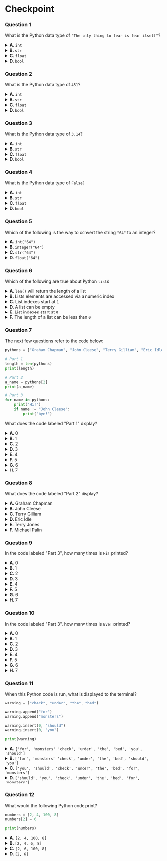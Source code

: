 
# Checkpoint

### Question 1

What is the Python data type of `"The only thing to fear is fear itself"`?

<details>
<summary>
<b>A. </b>
<code>int</code>
</summary>

&emsp; :x: **INCORRECT**

</details>
<details>
<summary>
<b>B. </b>
<code>str</code>
</summary>

&emsp; :x: **INCORRECT**

</details>
<details>
<summary>
<b>C. </b>
<code>float</code>
</summary>

&emsp; :x: **INCORRECT**

</details>
<details>
<summary>
<b>D. </b>
<code>bool</code>
</summary>

&emsp; :x: **INCORRECT**

</details>

### Question 2

What is the Python data type of `451`?

<details>
<summary>
<b>A. </b>
<code>int</code>
</summary>

&emsp; :x: **INCORRECT**

</details>
<details>
<summary>
<b>B. </b>
<code>str</code>
</summary>

&emsp; :x: **INCORRECT**

</details>
<details>
<summary>
<b>C. </b>
<code>float</code>
</summary>

&emsp; :x: **INCORRECT**

</details>
<details>
<summary>
<b>D. </b>
<code>bool</code>
</summary>

&emsp; :x: **INCORRECT**

</details>

### Question 3

What is the Python data type of `3.14`?

<details>
<summary>
<b>A. </b>
<code>int</code>
</summary>

&emsp; :x: **INCORRECT**

</details>
<details>
<summary>
<b>B. </b>
<code>str</code>
</summary>

&emsp; :x: **INCORRECT**

</details>
<details>
<summary>
<b>C. </b>
<code>float</code>
</summary>

&emsp; :x: **INCORRECT**

</details>
<details>
<summary>
<b>D. </b>
<code>bool</code>
</summary>

&emsp; :x: **INCORRECT**

</details>

### Question 4

What is the Python data type of `False`?

<details>
<summary>
<b>A. </b>
<code>int</code>
</summary>

&emsp; :x: **INCORRECT**

</details>
<details>
<summary>
<b>B. </b>
<code>str</code>
</summary>

&emsp; :x: **INCORRECT**

</details>
<details>
<summary>
<b>C. </b>
<code>float</code>
</summary>

&emsp; :x: **INCORRECT**

</details>
<details>
<summary>
<b>D. </b>
<code>bool</code>
</summary>

&emsp; :x: **INCORRECT**

</details>

### Question 5

Which of the following is the way to convert the string `"64"` to an integer?

<details>
<summary>
<b>A. </b>
<code>int("64")</code>
</summary>

&emsp; :x: **INCORRECT**

</details>
<details>
<summary>
<b>B. </b>
<code>integer("64")</code>
</summary>

&emsp; :x: **INCORRECT**

</details>
<details>
<summary>
<b>C. </b>
<code>str("64")</code>
</summary>

&emsp; :x: **INCORRECT**

</details>
<details>
<summary>
<b>D. </b>
<code>float("64")</code>
</summary>

&emsp; :x: **INCORRECT**

</details>

### Question 6

Which of the following are true about Python `list`s

<details>
<summary>
<b>A. </b>
<code>len()</code> will return the length of a list
</summary>

&emsp; :x: **INCORRECT**

</details>
<details>
<summary>
<b>B. </b>
Lists elements are accessed via a numeric index
</summary>

&emsp; :x: **INCORRECT**

</details>
<details>
<summary>
<b>C. </b>
List indexes start at <code>1</code>
</summary>

&emsp; :x: **INCORRECT**

</details>
<details>
<summary>
<b>D. </b>
A list can be empty
</summary>

&emsp; :x: **INCORRECT**

</details>
<details>
<summary>
<b>E. </b>
List indexes start at <code>0</code>
</summary>

&emsp; :x: **INCORRECT**

</details>
<details>
<summary>
<b>F. </b>
The length of a list can be less than <code>0</code>
</summary>

&emsp; :x: **INCORRECT**

</details>

### Question 7

The next few questions refer to the code below:

```python
pythons = ["Graham Chapman", "John Cleese", "Terry Gilliam", "Eric Idle", "Terry Jones", "Michael Palin"]

# Part 1
length = len(pythons)
print(length)

# Part 2
a_name = pythons[2]
print(a_name)

# Part 3
for name in pythons:
    print("Hi!")
    if name != "John Cleese":
        print("bye!")
```

What does the code labeled "Part 1" display?

<details>
<summary>
<b>A. </b>
0
</summary>

&emsp; :x: **INCORRECT**

</details>
<details>
<summary>
<b>B. </b>
1
</summary>

&emsp; :x: **INCORRECT**

</details>
<details>
<summary>
<b>C. </b>
2
</summary>

&emsp; :x: **INCORRECT**

</details>
<details>
<summary>
<b>D. </b>
3
</summary>

&emsp; :x: **INCORRECT**

</details>
<details>
<summary>
<b>E. </b>
4
</summary>

&emsp; :x: **INCORRECT**

</details>
<details>
<summary>
<b>F. </b>
5
</summary>

&emsp; :x: **INCORRECT**

</details>
<details>
<summary>
<b>G. </b>
6
</summary>

&emsp; :x: **INCORRECT**

</details>
<details>
<summary>
<b>H. </b>
7
</summary>

&emsp; :x: **INCORRECT**

</details>

### Question 8

What does the code labeled "Part 2" display?

<details>
<summary>
<b>A. </b>
Graham Chapman
</summary>

&emsp; :x: **INCORRECT**

</details>
<details>
<summary>
<b>B. </b>
John Cleese
</summary>

&emsp; :x: **INCORRECT**

</details>
<details>
<summary>
<b>C. </b>
Terry Gilliam
</summary>

&emsp; :x: **INCORRECT**

</details>
<details>
<summary>
<b>D. </b>
Eric Idle
</summary>

&emsp; :x: **INCORRECT**

</details>
<details>
<summary>
<b>E. </b>
Terry Jones
</summary>

&emsp; :x: **INCORRECT**

</details>
<details>
<summary>
<b>F. </b>
Michael Palin
</summary>

&emsp; :x: **INCORRECT**

</details>

### Question 9

In the code labeled "Part 3", how many times is `Hi!` printed?

<details>
<summary>
<b>A. </b>
0
</summary>

&emsp; :x: **INCORRECT**

</details>
<details>
<summary>
<b>B. </b>
1
</summary>

&emsp; :x: **INCORRECT**

</details>
<details>
<summary>
<b>C. </b>
2
</summary>

&emsp; :x: **INCORRECT**

</details>
<details>
<summary>
<b>D. </b>
3
</summary>

&emsp; :x: **INCORRECT**

</details>
<details>
<summary>
<b>E. </b>
4
</summary>

&emsp; :x: **INCORRECT**

</details>
<details>
<summary>
<b>F. </b>
5
</summary>

&emsp; :x: **INCORRECT**

</details>
<details>
<summary>
<b>G. </b>
6
</summary>

&emsp; :x: **INCORRECT**

</details>
<details>
<summary>
<b>H. </b>
7
</summary>

&emsp; :x: **INCORRECT**

</details>

### Question 10

In the code labeled "Part 3", how many times is `Bye!` printed?

<details>
<summary>
<b>A. </b>
0
</summary>

&emsp; :x: **INCORRECT**

</details>
<details>
<summary>
<b>B. </b>
1
</summary>

&emsp; :x: **INCORRECT**

</details>
<details>
<summary>
<b>C. </b>
2
</summary>

&emsp; :x: **INCORRECT**

</details>
<details>
<summary>
<b>D. </b>
3
</summary>

&emsp; :x: **INCORRECT**

</details>
<details>
<summary>
<b>E. </b>
4
</summary>

&emsp; :x: **INCORRECT**

</details>
<details>
<summary>
<b>F. </b>
5
</summary>

&emsp; :x: **INCORRECT**

</details>
<details>
<summary>
<b>G. </b>
6
</summary>

&emsp; :x: **INCORRECT**

</details>
<details>
<summary>
<b>H. </b>
7
</summary>

&emsp; :x: **INCORRECT**

</details>

### Question 11

When this Python code is run, what is displayed to the terminal?

```python
warning = ["check", "under", "the", "bed"]

warning.append("for")
warning.append("monsters")

warning.insert(0, "should")
warning.insert(0, "you")

print(warning)
```

<details>
<summary>
<b>A. </b>
<code>['for', 'monsters' 'check', 'under', 'the', 'bed', 'you', 'should']</code>
</summary>

&emsp; :x: **INCORRECT**

</details>
<details>
<summary>
<b>B. </b>
<code>['for', 'monsters' 'check', 'under', 'the', 'bed', 'should', 'you']</code>
</summary>

&emsp; :x: **INCORRECT**

</details>
<details>
<summary>
<b>C. </b>
<code>['you', 'should', 'check', 'under', 'the', 'bed', 'for', 'monsters']</code>
</summary>

&emsp; :x: **INCORRECT**

</details>
<details>
<summary>
<b>D. </b>
<code>['should', 'you', 'check', 'under', 'the', 'bed', 'for', 'monsters']</code>
</summary>

&emsp; :x: **INCORRECT**

</details>

### Question 12

What would the following Python code print?

```python
numbers = [2, 4, 100, 8]
numbers[2] = 6

print(numbers)
```

<details>
<summary>
<b>A. </b>
<code>[2, 4, 100, 8]</code>
</summary>

&emsp; :x: **INCORRECT**

</details>
<details>
<summary>
<b>B. </b>
<code>[2, 4, 6, 8]</code>
</summary>

&emsp; :x: **INCORRECT**

</details>
<details>
<summary>
<b>C. </b>
<code>[2, 6, 100, 8]</code>
</summary>

&emsp; :x: **INCORRECT**

</details>
<details>
<summary>
<b>D. </b>
<code>[2, 6]</code>
</summary>

&emsp; :x: **INCORRECT**

</details>
